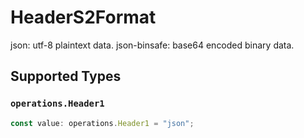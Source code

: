 # HeaderS2Format

json: utf-8 plaintext data.
json-binsafe: base64 encoded binary data.


## Supported Types

### `operations.Header1`

```typescript
const value: operations.Header1 = "json";
```

